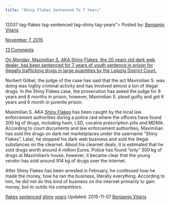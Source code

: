 ```yaml
---
title: "Shiny Flakes Sentenced To 7 Years"
---
```


12037  tag-flakes tag-sentenced tag-shiny tag-years">
Posted by: <a href="/author/benjaminvi/" title="">Benjamin Vitáris 

<span>November 7, 2015</span>


<span><a href="/2015/11/07/shiny-flakes-sentenced-to-7-years/#comments">13 Comments</a></span>
</p>

    
<p><a href="http://www.spiegel.de/panorama/justiz/shiny-flakes-prozess-sieben-jahre-haft-fuer-kinderzimmer-dealer-a-1060740.html">On Monday, Maximilian S. AKA Shiny Flakes, the 20 years old dark web dealer, has been sentenced for 7 years of youth sentence in prison for illegally trafficking drugs in large quantities by the Leipzig District Court.</a></p>
<p>Norbert Göbel, the judge of the case has said that the act Maximilian S. was doing was highly criminal activity and has involved almost a ton of illegal drugs. In the Shiny Flakes case, the prosecution has asked the judge for 8 years and 8 months in prison, however, Maximilian S. plead guilty and got 6 years and 6 month in juvenile prison.</p>
<p>Maximilian S. AKA <a href="/tag/shiny/">Shiny Flakes</a> has been caught by the local law enforcement authorities during a police raid where the officers have found 300 kg of drugs, including hash, LSD, cocaine prescription pills and MDMA. According to court documents and law enforcement authorities, Maximilian has sold the drugs on dark net marketplaces under the username ”Shiny Flakes”. Later, he stopped his dark web business and sold the illegal substances on the clearnet. About his clearnet deals, it is estimated that he sold drugs worth around 4 million Euros. Police has found ”only” 300 kg of drugs at Maximilian’s house, however, it became clear that the young vendor has sold around 914 kg of drugs over the internet.</p>
<p>After Shiny Flakes has been arrested in February, he confessed how he made the money, how he ran the business, literally everything. According to him, he did not do this kind of business on the internet primarily to gain money, but to outdo his competitors.</p>
</div>
<a href="/tag/flakes/" rel="tag">flakes</a> <a href="/tag/sentenced/" rel="tag">sentenced</a> <a href="/tag/shiny/" rel="tag">shiny</a> <a href="/tag/years/" rel="tag">years</a></span> 
Updated: 2015-11-07
<a href="/author/benjaminvi/" title="Posts by Benjamin Vitáris" rel="author">Benjamin Vitáris</a></strong></div>
    
